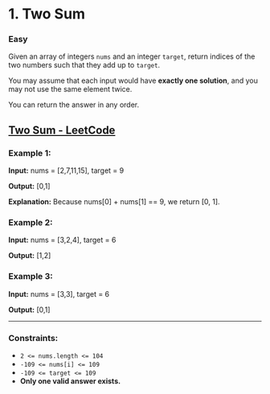 # 1. Two Sum
### Easy

Given an array of integers `nums` and an integer `target`, return indices of the two numbers such that they add up to `target`.

You may assume that each input would have **exactly one solution**, and you may not use the same element twice.

You can return the answer in any order.

[Two Sum - LeetCode](https://leetcode.com/problems/two-sum/)
---

### Example 1:

**Input:** nums = [2,7,11,15], target = 9

**Output:** [0,1]

**Explanation:** Because nums[0] + nums[1] == 9, we return [0, 1].
  
  
### Example 2:

**Input:** nums = [3,2,4], target = 6

**Output:** [1,2]
  

### Example 3:

**Input:** nums = [3,3], target = 6
 
**Output:** [0,1]
  
  

---

### Constraints:
- `2 <= nums.length <= 104`
- `-109 <= nums[i] <= 109`
- `-109 <= target <= 109`
- **Only one valid answer exists.**
